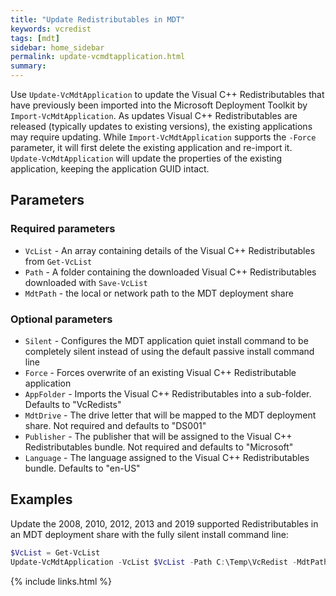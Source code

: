 ```yaml
---
title: "Update Redistributables in MDT"
keywords: vcredist
tags: [mdt]
sidebar: home_sidebar
permalink: update-vcmdtapplication.html
summary: 
---
```

Use `Update-VcMdtApplication` to update the Visual C++ Redistributables that have previously been imported into the Microsoft Deployment Toolkit by `Import-VcMdtApplication`. As updates Visual C++ Redistributables are released (typically updates to existing versions), the existing applications may require updating. While `Import-VcMdtApplication` supports the `-Force` parameter, it will first delete the existing application and re-import it. `Update-VcMdtApplication` will update the properties of the existing application, keeping the application GUID intact.

## Parameters

### Required parameters

* `VcList` - An array containing details of the Visual C++ Redistributables from `Get-VcList`
* `Path` - A folder containing the downloaded Visual C++ Redistributables downloaded with `Save-VcList`
* `MdtPath` - the local or network path to the MDT deployment share

### Optional parameters

* `Silent` - Configures the MDT application quiet install command to be completely silent instead of using the default passive install command line
* `Force` - Forces overwrite of an existing Visual C++ Redistributable application
* `AppFolder` - Imports the Visual C++ Redistributables into a sub-folder. Defaults to "VcRedists"
* `MdtDrive` - The drive letter that will be mapped to the MDT deployment share. Not required and defaults to "DS001"
* `Publisher` - The publisher that will be assigned to the Visual C++ Redistributables bundle. Not required and defaults to "Microsoft"
* `Language` - The language assigned to the Visual C++ Redistributables bundle. Defaults to "en-US"

## Examples

Update the 2008, 2010, 2012, 2013 and 2019 supported Redistributables in an MDT deployment share with the fully silent install command line:

```powershell
$VcList = Get-VcList
Update-VcMdtApplication -VcList $VcList -Path C:\Temp\VcRedist -MdtPath \\server\deployment -Silent
```

{% include links.html %}
